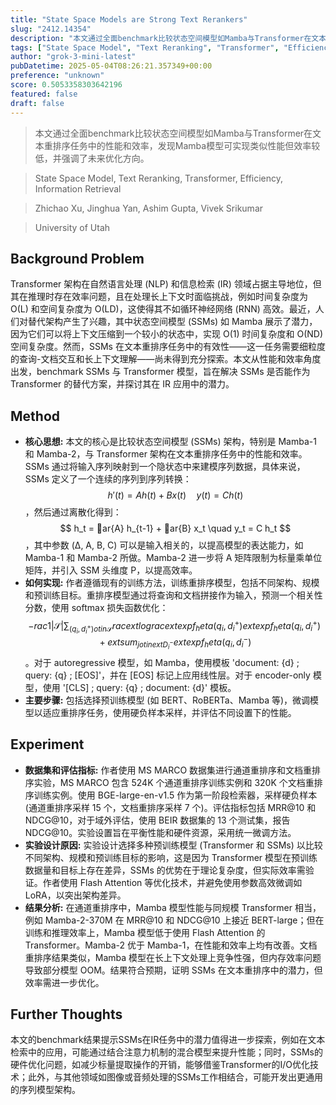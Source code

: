 ```yaml
---
title: "State Space Models are Strong Text Rerankers"
slug: "2412.14354"
description: "本文通过全面benchmark比较状态空间模型如Mamba与Transformer在文本重排序任务中的性能和效率，发现Mamba模型可实现类似性能但效率较低，并强调了未来优化方向。"
tags: ["State Space Model", "Text Reranking", "Transformer", "Efficiency", "Information Retrieval"]
author: "grok-3-mini-latest"
pubDatetime: 2025-05-04T08:26:21.357349+00:00
preference: "unknown"
score: 0.5053358303642196
featured: false
draft: false
---
```


> 本文通过全面benchmark比较状态空间模型如Mamba与Transformer在文本重排序任务中的性能和效率，发现Mamba模型可实现类似性能但效率较低，并强调了未来优化方向。

> State Space Model, Text Reranking, Transformer, Efficiency, Information Retrieval 

> Zhichao Xu, Jinghua Yan, Ashim Gupta, Vivek Srikumar

> University of Utah 

## Background Problem

Transformer 架构在自然语言处理 (NLP) 和信息检索 (IR) 领域占据主导地位，但其在推理时存在效率问题，且在处理长上下文时面临挑战，例如时间复杂度为 O(L) 和空间复杂度为 O(LD)，这使得其不如循环神经网络 (RNN) 高效。最近，人们对替代架构产生了兴趣，其中状态空间模型 (SSMs) 如 Mamba 展示了潜力，因为它们可以将上下文压缩到一个较小的状态中，实现 O(1) 时间复杂度和 O(ND) 空间复杂度。然而，SSMs 在文本重排序任务中的有效性——这一任务需要细粒度的查询-文档交互和长上下文理解——尚未得到充分探索。本文从性能和效率角度出发，benchmark SSMs 与 Transformer 模型，旨在解决 SSMs 是否能作为 Transformer 的替代方案，并探讨其在 IR 应用中的潜力。

## Method

*   **核心思想:** 本文的核心是比较状态空间模型 (SSMs) 架构，特别是 Mamba-1 和 Mamba-2，与 Transformer 架构在文本重排序任务中的性能和效率。SSMs 通过将输入序列映射到一个隐状态中来建模序列数据，具体来说，SSMs 定义了一个连续的序列到序列转换：$$ h'(t) = A h(t) + B x(t) \quad y(t) = C h(t) $$，然后通过离散化得到：$$ h_t = ar{A} h_{t-1} + ar{B} x_t \quad y_t = C h_t $$，其中参数 (Δ, A, B, C) 可以是输入相关的，以提高模型的表达能力，如 Mamba-1 和 Mamba-2 所做。Mamba-2 进一步将 A 矩阵限制为标量乘单位矩阵，并引入 SSM 头维度 P，以提高效率。
*   **如何实现:** 作者遵循现有的训练方法，训练重排序模型，包括不同架构、规模和预训练目标。重排序模型通过将查询和文档拼接作为输入，预测一个相关性分数，使用 softmax 损失函数优化：$$ -rac{1}{|\mathcal{S}|} \sum_{(q_i, d_i^+) 
otin \mathcal{S}} rac{	ext{log} rac{	ext{exp} f_	heta(q_i, d_i^+)}{	ext{exp} f_	heta(q_i, d_i^+) + 	ext{sum}_{j 
otin 	ext{D}_i^-} 	ext{exp} f_	heta(q_i, d_i^-)} } $$。对于 autoregressive 模型，如 Mamba，使用模板 'document: {d} ; query: {q} ; [EOS]'，并在 [EOS] 标记上应用线性层。对于 encoder-only 模型，使用 '[CLS] ; query: {q} ; document: {d}' 模板。
*   **主要步骤:** 包括选择预训练模型 (如 BERT、RoBERTa、Mamba 等)，微调模型以适应重排序任务，使用硬负样本采样，并评估不同设置下的性能。

## Experiment

*   **数据集和评估指标:** 作者使用 MS MARCO 数据集进行通道重排序和文档重排序实验，MS MARCO 包含 524K 个通道重排序训练实例和 320K 个文档重排序训练实例。使用 BGE-large-en-v1.5 作为第一阶段检索器，采样硬负样本 (通道重排序采样 15 个，文档重排序采样 7 个)。评估指标包括 MRR@10 和 NDCG@10，对于域外评估，使用 BEIR 数据集的 13 个测试集，报告 NDCG@10。实验设置旨在平衡性能和硬件资源，采用统一微调方法。
*   **实验设计原因:** 实验设计选择多种预训练模型 (Transformer 和 SSMs) 以比较不同架构、规模和预训练目标的影响，这是因为 Transformer 模型在预训练数据量和目标上存在差异，SSMs 的优势在于理论复杂度，但实际效率需验证。作者使用 Flash Attention 等优化技术，并避免使用参数高效微调如 LoRA，以突出架构差异。
*   **结果分析:** 在通道重排序中，Mamba 模型性能与同规模 Transformer 相当，例如 Mamba-2-370M 在 MRR@10 和 NDCG@10 上接近 BERT-large；但在训练和推理效率上，Mamba 模型低于使用 Flash Attention 的 Transformer。Mamba-2 优于 Mamba-1，在性能和效率上均有改善。文档重排序结果类似，Mamba 模型在长上下文处理上竞争性强，但内存效率问题导致部分模型 OOM。结果符合预期，证明 SSMs 在文本重排序中的潜力，但效率需进一步优化。

## Further Thoughts 

本文的benchmark结果提示SSMs在IR任务中的潜力值得进一步探索，例如在文本检索中的应用，可能通过结合注意力机制的混合模型来提升性能；同时，SSMs的硬件优化问题，如减少标量提取操作的开销，能够借鉴Transformer的I/O优化技术；此外，与其他领域如图像或音频处理的SSMs工作相结合，可能开发出更通用的序列模型架构。